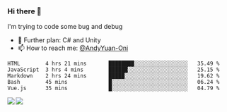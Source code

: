### Hi there 👋

I'm trying to code some bug and debug

- 🌱 Further plan: C# and Unity
- 📫 How to reach me: [@AndyYuan-Oni](https://github.com/AndyYuan-Oni)


<!--START_SECTION:waka-->
```text
HTML        4 hrs 21 mins       ████████░░░░░░░░░░░░░░░░░   35.49 % 
JavaScript  3 hrs 4 mins        ██████░░░░░░░░░░░░░░░░░░░   25.15 % 
Markdown    2 hrs 24 mins       █████░░░░░░░░░░░░░░░░░░░░   19.62 % 
Bash        45 mins             █░░░░░░░░░░░░░░░░░░░░░░░░   06.24 % 
Vue.js      35 mins             █░░░░░░░░░░░░░░░░░░░░░░░░   04.79 %
```
<!--END_SECTION:waka-->

  <!--**AndyYuan-Oni/AndyYuan-Oni** is a ✨ _special_ ✨ repository because its `README.md` (this file) appears on your GitHub profile.-->
<!--[![Top Langs](https://github-readme-stats.vercel.app/api/top-langs/?username=AndyYUan-Oni&layout=compact)](https://github.com/AndyYUan-Oni/github-readme-stats)-->
<a href="https://github.com/AndyYUan-Oni/github-readme-stats">
  <img align="left" src="https://github-readme-stats.vercel.app/api?username=AndyYUan-Oni&hide=stars" />
</a>
<a href="https://github.com/AndyYUan-Oni/github-readme-stats">
  <img align="left" src="https://github-readme-stats.vercel.app/api/top-langs/?username=AndyYUan-Oni&layout=compact" />
</a>

